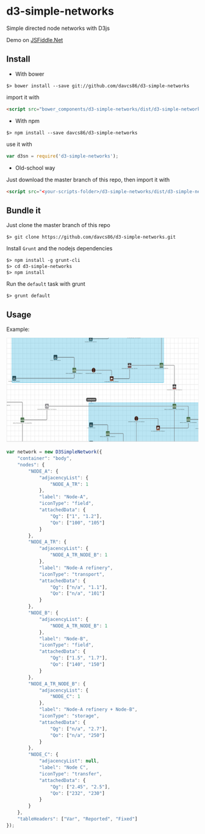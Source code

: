# d3-simple-networks

Simple directed node networks with D3js

Demo on [JSFiddle.Net](https://jsfiddle.net/davcs86/bffszf0d/2/)

## Install

- With bower

```shell
$> bower install --save git://github.com/davcs86/d3-simple-networks
```

import it with

```html
<script src="bower_components/d3-simple-networks/dist/d3-simple-networks.min.js"></script>
```

- With npm

```shell
$> npm install --save davcs86/d3-simple-networks
```

use it with

```js
var d3sn = require('d3-simple-networks');
```

- Old-school way
 
Just download the master branch of this repo, then import it with 

```html
<script src="<your-scripts-folder>/d3-simple-networks/dist/d3-simple-networks.min.js"></script>
```

## Bundle it

Just clone the master branch of this repo

```shell
$> git clone https://github.com/davcs86/d3-simple-networks.git
```

Install `Grunt` and the nodejs dependencies

```shell
$> npm install -g grunt-cli
$> cd d3-simple-networks
$> npm install
```

Run the `default` task with grunt

```shell
$> grunt default
```


## Usage

Example:

![Alt text](/dist/screenshot.png?raw=true "Example")

```js
var network = new D3SimpleNetwork({
    "container": "body",
    "nodes": {
        "NODE_A": {
            "adjacencyList": {
                "NODE_A_TR": 1
            },
            "label": "Node-A",
            "iconType": "field",
            "attachedData": {
                "Qg": ["1", "1.2"],
                "Qo": ["100", "105"]
            }
        },
        "NODE_A_TR": {
            "adjacencyList": {
                "NODE_A_TR_NODE_B": 1
            },
            "label": "Node-A refinery",
            "iconType": "transport",
            "attachedData": {
                "Qg": ["n/a", "1.1"],
                "Qo": ["n/a", "101"]
            }
        },
        "NODE_B": {
            "adjacencyList": {
                "NODE_A_TR_NODE_B": 1
            },
            "label": "Node-B",
            "iconType": "field",
            "attachedData": {
                "Qg": ["1.5", "1.7"],
                "Qo": ["140", "150"]
            }
        },
        "NODE_A_TR_NODE_B": {
            "adjacencyList": {
                "NODE_C": 1
            },
            "label": "Node-A refinery + Node-B",
            "iconType": "storage",
            "attachedData": {
                "Qg": ["n/a", "2.7"],
                "Qo": ["n/a", "250"]
            }
        },
        "NODE_C": {
            "adjacencyList": null,
            "label": "Node C",
            "iconType": "transfer",
            "attachedData": {
                "Qg": ["2.45", "2.5"],
                "Qo": ["232", "230"]
            }
        }
    },
    "tableHeaders": ["Var", "Reported", "Fixed"]
});
```
